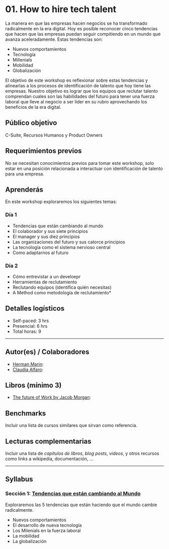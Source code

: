 # 01. How to hire tech talent

La manera en que las empresas hacen negocios se ha transformado radicalmente en la era digital. Hoy es posible reconocer cinco tendencias que hacen que las empresas puedan seguir compitiendo en un mundo que avanza aceleradamente. Estas tendencias son:
 - Nuevos comportamientos
 - Tecnología
 - Millenials
 - Mobilidad
 - Globalización  

El objetivo de este workshop es reflexionar sobre estas tendencias y alinearlas a los procesos de identificación de talento que hoy tiene las empresas.
Nuestro objetivo es lograr que los equipos que reclutar talento comprendan cuales son las habilidades del futuro para tener una fuerza laboral que lleve al negocio a ser líder en su rubro aprovechando los beneficios de la era digital.

## Público objetivo

C-Suite, Recursos Humanos y Product Owners

## Requerimientos previos

No se necesitan conocimientos previos para tomar este workshop, solo estar en una posición relacionada a interactuar con identificación de talento para una empresa.

## Aprenderás

En este workshop exploraremos los siguientes temas:

### Día 1
- Tendencias que están cambiando al mundo
- El colaborador y sus siete principios
- El manager y sus diez principios
- Las organizaciones del futuro y sus catorce principios
- La tecnología como el sistema nervioso central
- Como adaptarnos al futuro

### Día 2
- Cómo entrevistar a un develoepr
- Herramientas de reclutamiento
- Reclutando equipos (identifica quién necesitas)
- A Method como metodología de reclutamiento*

## Detalles logísticos

* Self-paced: 3 hrs
* Presencial: 6 hrs
* Total horas: 9

***

## Autor(es) / Colaboradores

* [Herman Marin](https://www.linkedin.com/in/herman-marin/):
* [Claudia Alfaro](https://www.linkedin.com/in/claudiaalfaro/):

## Libros (mínimo 3)

- [The future of Work by Jacob Morgan](https://www.amazon.com/Future-Work-Attract-Competitive-Organization/dp/1118877241/ref=la_B00703V3WO_1_2?s=books&ie=UTF8&qid=1394472808&sr=1-2):

## Benchmarks

Incluir una lista de cursos similares que sirvan como referencia.

## Lecturas complementarias

Incluir una lista de _capítulos de libros_, _blog posts_, _videos_, y otros
recursos como links a wikipedia, documentación, ...

***

## Syllabus

### Sección 1: [Tendencias que están cambiando al Mundo](https://github.com/Laboratoria/executive-training/blob/00-how-to-hire-tech-talent/00-how-to-hire-tech-talent/01-tendencias-que-estan-formando-el-mundo.md)

Exploraremos las 5 tendencias que están haciendo que el mundo cambie radicalmente. 
- Nuevos comportamientos
- El desarrollo de nueva tecnología 
- Los Milenials en la fuerza laboral
- La mobilidad
- La globalización






